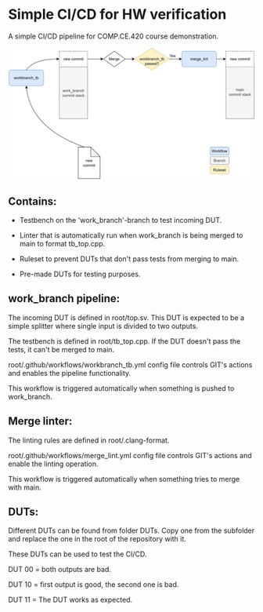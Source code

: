 # Simple CI/CD for HW verification
A simple CI/CD pipeline for COMP.CE.420 course demonstration.

![Alt text](images/CICD_workflow_v2.png)


## Contains:
- Testbench on the 'work_branch'-branch to test incoming DUT.

- Linter that is automatically run when work_branch is being merged to main to format tb_top.cpp.

- Ruleset to prevent DUTs that don't pass tests from merging to main.

- Pre-made DUTs for testing purposes.



## work_branch pipeline:
The incoming DUT is defined in root/top.sv. This DUT is expected to be a simple splitter where single input is divided to two outputs.

The testbench is defined in root/tb_top.cpp. If the DUT doesn't pass the tests, it can't be merged to main.

root/.github/workflows/workbranch_tb.yml config file controls GIT's actions and enables the pipeline functionality.

This workflow is triggered automatically when something is pushed to work_branch.


## Merge linter:
The linting rules are defined in root/.clang-format.

root/.github/workflows/merge_lint.yml config file controls GIT's actions and enable the linting operation.

This workflow is triggered automatically when something tries to merge with main.


## DUTs:
Different DUTs can be found from folder DUTs. Copy one from the subfolder and replace the one in the root of the repository with it.

These DUTs can be used to test the CI/CD.

DUT 00 = both outputs are bad.

DUT 10 = first output is good, the second one is bad.

DUT 11 = The DUT works as expected.